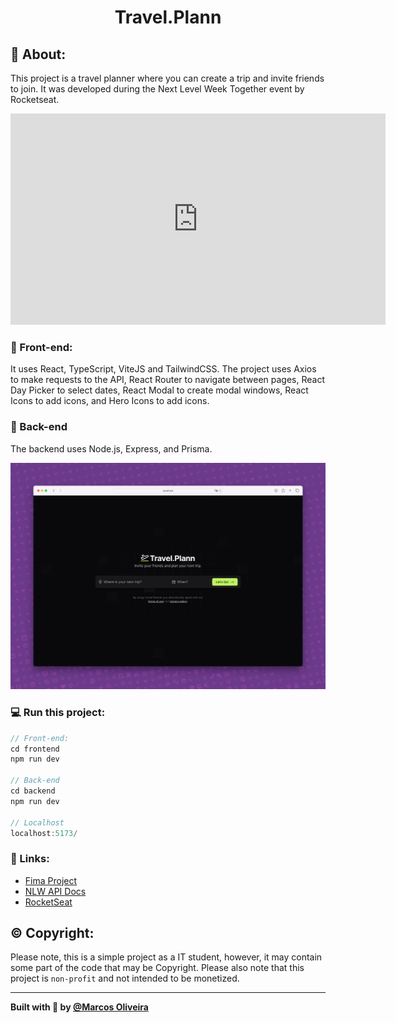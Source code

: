 <p>
  <h1 align="center">Travel.Plann</h1>
</p>

## 📝 About:
This project is a travel planner where you can create a trip and invite friends to join. It was developed during the Next Level Week Together event by Rocketseat.

<p align="center">
  <iframe width="600" height="338" src="https://youtu.be/ej_x8Xcd0jw" frameborder="0" allow="autoplay; encrypted-media" allowfullscreen></iframe>
</p>

### 🚀 Front-end:
It uses React, TypeScript, ViteJS and TailwindCSS. The project uses Axios to make requests to the API, React Router to navigate between pages, React Day Picker to select dates, React Modal to create modal windows, React Icons to add icons, and Hero Icons to add icons.

### 🚀 Back-end
The backend uses Node.js, Express, and Prisma.

<p align="center">
  <img alt="BetterDay" src="./preview/frontend_preview.png" >
</p>

### 💻 Run this project:
```js
// Front-end:
cd frontend
npm run dev

// Back-end
cd backend
npm run dev

// Localhost
localhost:5173/
```

### 🤝 Links:
- [Fima Project](https://www.figma.com/design/GlQVSoeZBaMjxDDtLPdaCg/NLW-Journey-%E2%80%A2-Planejador-de-viagem-(Community)?node-id=3-376&t=D0tgWQZrKw10fyLw-1)
- [NLW API Docs](https://nlw-journey.apidocumentation.com/reference)
- [RocketSeat](https://www.rocketseat.com.br/assinatura)

## © Copyright:
Please note, this is a simple project as a IT student, however, it may contain some part of the code that may be Copyright. Please also note that this project is `non-profit` and not intended to be monetized.

---

<strong>Built with 💙 by [@Marcos Oliveira](https://www.linkedin.com/in/pgmarcosoliveira/)</strong>
